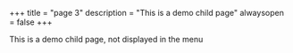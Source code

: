 +++
title = "page 3"
description = "This is a demo child page"
alwaysopen = false
+++

This is a demo child page, not displayed in the menu